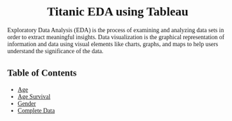 
<!DOCTYPE html>
<html>
<head>
  <title>Titanic EDA using Tableau</title>
  <style>
    body {
      font-family: 'Times New Roman', Times, serif;
      }
      h1 {
      text-align: center;
    }
    
  p {
      text-align: justify;
    }
    
   ul {
      list-style-type: none;
      padding: 0;
    }
    
  li {
      margin-bottom: 10px;
    }
    
   table {
      width: 100%;
      border-collapse: collapse;
    }
    
   th, td {
      border: 1px solid black;
      padding: 10px;
      text-align: center;
    }
    
   th {
     background-color: lightgrey;
    }
    
   tr:nth-child(even) {
      background-color: #f2f2f2;
    }
  </style>
</head>
<body>
  <h1>Titanic EDA using Tableau</h1>
  
  <p>Exploratory Data Analysis (EDA) is the process of examining and analyzing data sets in order to extract meaningful insights. Data visualization is the graphical representation of information and data using visual elements like charts, graphs, and maps to help users understand the significance of the data.</p>
  
  <h2>Table of Contents</h2>
  <ul>
    <li><a href="#age">Age</a></li>
    <li><a href="#age-survival">Age Survival</a></li>
    <li><a href="#gender">Gender</a></li>
    <li><a href="#complete-data">Complete Data</a></li>
  </ul>
  
</body>
</html>

